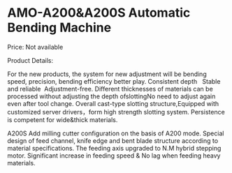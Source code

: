 # AMO-A200&A200S Automatic Bending Machine

Price: Not available

Product Details:

For the new products, the system for new adjustment will be bending speed, precision, bending efficiency better play.
Consistent depth   Stable and reliable  Adjustment-free.
Different thicknesses of materials can be processed without adjusting the depth ofslottingNo need to adjust again even after tool change.
Overall cast-type slotting structure,Equipped with customized server drivers，form high strength slotting system.
Persistence is competent for wide&thick materials.

A200S
Add milling cutter configuration on the basis of A200 mode.
Special design of feed channel, knife edge and bent blade structure according to material specifications.
The feeding axis upgraded to N.M hybrid stepping motor.
Significant increase in feeding speed & No lag when feeding heavy materials.